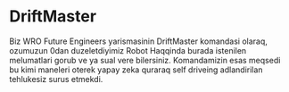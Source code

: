 # DriftMaster

Biz WRO Future Engineers yarismasinin DriftMaster komandasi olaraq, 
ozumuzun 0dan duzeletdiyimiz Robot Haqqinda burada istenilen melumatlari gorub ve ya sual vere bilersiniz.
Komandamizin esas meqsedi bu kimi maneleri oterek yapay zeka quraraq self driveing adlandirilan tehlukesiz surus etmekdi.
